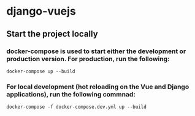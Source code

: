 # django-vuejs

## Start the project locally


### docker-compose is used to start either the development or production version. For production, run the following:
```
docker-compose up --build
```

### For local development (hot reloading on the Vue and Django applications), run the following commnad:
```
docker-compose -f docker-compose.dev.yml up --build
```


